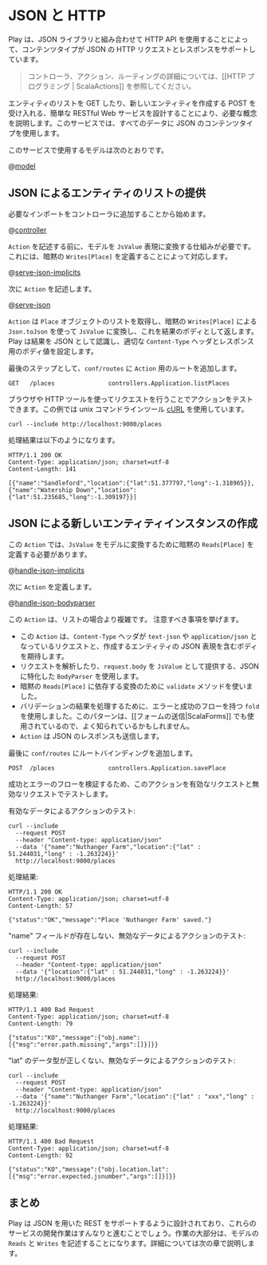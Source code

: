 <!--- Copyright (C) 2009-2015 Typesafe Inc. <http://www.typesafe.com> -->
<!--
# JSON with HTTP
-->
# JSON と HTTP

<!--
Play supports HTTP requests and responses with a content type of JSON by using the HTTP API in combination with the JSON library.
-->
Play は、JSON ライブラリと組み合わせて HTTP API を使用することによって、コンテンツタイプが JSON の HTTP リクエストとレスポンスをサポートしています。

<!--
> See  [[HTTP Programming | ScalaActions]] for details on Controllers, Actions, and routing.
-->
> コントローラ、アクション、ルーティングの詳細については、[[HTTP プログラミング | ScalaActions]] を参照してください。

<!--
We'll demonstrate the necessary concepts by designing a simple RESTful web service to GET a list of entities and accept POSTs to create new entities. The service will use a content type of JSON for all data.
-->
エンティティのリストを GET したり、新しいエンティティを作成する POST を受け入れる、簡単な RESTful Web サービスを設計することにより、必要な概念を説明します。このサービスでは、すべてのデータに JSON のコンテンツタイプを使用します。

<!--
Here's the model we'll use for our service:
-->
このサービスで使用するモデルは次のとおりです。

@[model](code/ScalaJsonHttpSpec.scala)

<!--
## Serving a list of entities in JSON
-->
## JSON によるエンティティのリストの提供

<!--
We'll start by adding the necessary imports to our controller.
-->
必要なインポートをコントローラに追加することから始めます。

@[controller](code/ScalaJsonHttpSpec.scala)

<!--
Before we write our `Action`, we'll need the plumbing for doing conversion from our model to a `JsValue` representation. This is accomplished by defining an implicit `Writes[Place]`.
-->
`Action` を記述する前に、モデルを `JsValue` 表現に変換する仕組みが必要です。これには、暗黙の `Writes[Place]` を定義することによって対応します。

@[serve-json-implicits](code/ScalaJsonHttpSpec.scala)

<!--
Next we write our `Action`:
-->
次に `Action` を記述します。

@[serve-json](code/ScalaJsonHttpSpec.scala)

<!--
The `Action` retrieves a list of `Place` objects, converts them to a `JsValue` using `Json.toJson` with our implicit `Writes[Place]`, and returns this as the body of the result. Play will recognize the result as JSON and set the appropriate `Content-Type` header and body value for the response. 
-->
`Action` は `Place` オブジェクトのリストを取得し、暗黙の `Writes[Place]` による `Json.toJson` を使って `JsValue` に変換し、これを結果のボディとして返します。Play は結果を JSON として認識し、適切な `Content-Type` ヘッダとレスポンス用のボディ値を設定します。

<!--
The last step is to add a route for our `Action` in `conf/routes`:
-->
最後のステップとして、`conf/routes` に `Action` 用のルートを追加します。

```
GET   /places               controllers.Application.listPlaces
```

<!--
We can test the action by making a request with a browser or HTTP tool. This example uses the unix command line tool [cURL](http://curl.haxx.se/).
-->
ブラウザや HTTP ツールを使ってリクエストを行うことでアクションをテストできます。この例では unix コマンドラインツール [cURL](http://curl.haxx.se/) を使用しています。

```
curl --include http://localhost:9000/places
```

<!--
Response:
-->
処理結果は以下のようになります。

```
HTTP/1.1 200 OK
Content-Type: application/json; charset=utf-8
Content-Length: 141

[{"name":"Sandleford","location":{"lat":51.377797,"long":-1.318965}},{"name":"Watership Down","location":{"lat":51.235685,"long":-1.309197}}]
```

<!--
## Creating a new entity instance in JSON
-->
## JSON による新しいエンティティインスタンスの作成

<!--
For this `Action` we'll need to define an implicit `Reads[Place]` to convert a `JsValue` to our model.
-->
この `Action` では、`JsValue` をモデルに変換するために暗黙の `Reads[Place]` を定義する必要があります。

@[handle-json-implicits](code/ScalaJsonHttpSpec.scala)

<!--
Next we'll define the `Action`.
-->
次に `Action` を定義します。

@[handle-json-bodyparser](code/ScalaJsonHttpSpec.scala)

<!--
This `Action` is more complicated than our list case. Some things to note:
-->
この `Action` は、リストの場合より複雑です。 注意すべき事項を挙げます。

<!--
- This `Action` expects a request with a `Content-Type` header of `text/json` or `application/json` and a body containing a JSON representation of the entity to create.
- It uses a JSON specific `BodyParser` which will parse the request and provide `request.body` as a `JsValue`. 
- We used the `validate` method for conversion which will rely on our implicit `Reads[Place]`.
- To process the validation result, we used a `fold` with error and success flows. This pattern may be familiar as it is also used for [[form submission|ScalaForms]].
- The `Action` also sends JSON responses.
-->
- この `Action` は、`Content-Type` ヘッダが `text-json` や `application/json` となっているリクエストと、作成するエンティティの JSON 表現を含むボディを期待します。
- リクエストを解析したり、`request.body` を `JsValue` として提供する、JSON に特化した `BodyParser` を使用します。
- 暗黙の `Reads[Place]` に依存する変換のために `validate` メソッドを使いました。
- バリデーションの結果を処理するために、エラーと成功のフローを持つ `fold` を使用しました。このパターンは、[[フォームの送信|ScalaForms]] でも使用されているので、よく知られているかもしれません。
- `Action` は JSON のレスポンスも送信します。

<!--
Finally we'll add a route binding in `conf/routes`:
-->
最後に `conf/routes` にルートバインディングを追加します。

```
POST  /places               controllers.Application.savePlace
```

<!--
We'll test this action with valid and invalid requests to verify our success and error flows. 
-->
成功とエラーのフローを検証するため、このアクションを有効なリクエストと無効なリクエストでテストします。

<!--
Testing the action with a valid data:
-->
有効なデータによるアクションのテスト:

```
curl --include
  --request POST
  --header "Content-type: application/json" 
  --data '{"name":"Nuthanger Farm","location":{"lat" : 51.244031,"long" : -1.263224}}' 
  http://localhost:9000/places
```

<!--
Response:
-->
処理結果:

```
HTTP/1.1 200 OK
Content-Type: application/json; charset=utf-8
Content-Length: 57

{"status":"OK","message":"Place 'Nuthanger Farm' saved."}
```

<!--
Testing the action with a invalid data, missing "name" field:
-->
"name" フィールドが存在しない、無効なデータによるアクションのテスト:

```
curl --include
  --request POST
  --header "Content-type: application/json"
  --data '{"location":{"lat" : 51.244031,"long" : -1.263224}}' 
  http://localhost:9000/places
```
<!--
Response:
-->
処理結果:

```
HTTP/1.1 400 Bad Request
Content-Type: application/json; charset=utf-8
Content-Length: 79

{"status":"KO","message":{"obj.name":[{"msg":"error.path.missing","args":[]}]}}
```
<!--
Testing the action with a invalid data, wrong data type for "lat":
-->
"lat" のデータ型が正しくない、無効なデータによるアクションのテスト:

```
curl --include
  --request POST
  --header "Content-type: application/json" 
  --data '{"name":"Nuthanger Farm","location":{"lat" : "xxx","long" : -1.263224}}' 
  http://localhost:9000/places
```
<!--
Response:
-->
処理結果:

```
HTTP/1.1 400 Bad Request
Content-Type: application/json; charset=utf-8
Content-Length: 92

{"status":"KO","message":{"obj.location.lat":[{"msg":"error.expected.jsnumber","args":[]}]}}
```

<!--
## Summary
-->
## まとめ

<!--
Play is designed to support REST with JSON and developing these services should hopefully be straightforward. The bulk of the work is in writing `Reads` and `Writes` for your model, which is covered in detail in the next section. 
-->
Play は JSON を用いた REST をサポートするように設計されており、これらのサービスの開発作業はすんなりと進むことでしょう。作業の大部分は、モデルの `Reads` と `Writes` を記述することになります。詳細については次の章で説明します。
